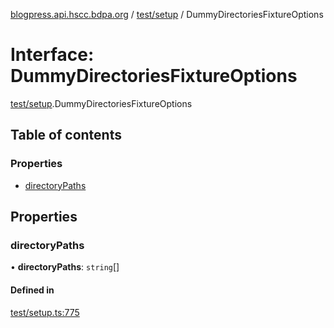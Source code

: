 [blogpress.api.hscc.bdpa.org](../README.md) / [test/setup](../modules/test_setup.md) / DummyDirectoriesFixtureOptions

# Interface: DummyDirectoriesFixtureOptions

[test/setup](../modules/test_setup.md).DummyDirectoriesFixtureOptions

## Table of contents

### Properties

- [directoryPaths](test_setup.DummyDirectoriesFixtureOptions.md#directorypaths)

## Properties

### directoryPaths

• **directoryPaths**: `string`[]

#### Defined in

[test/setup.ts:775](https://github.com/nhscc/blogpress.api.hscc.bdpa.org/blob/742232e/test/setup.ts#L775)
